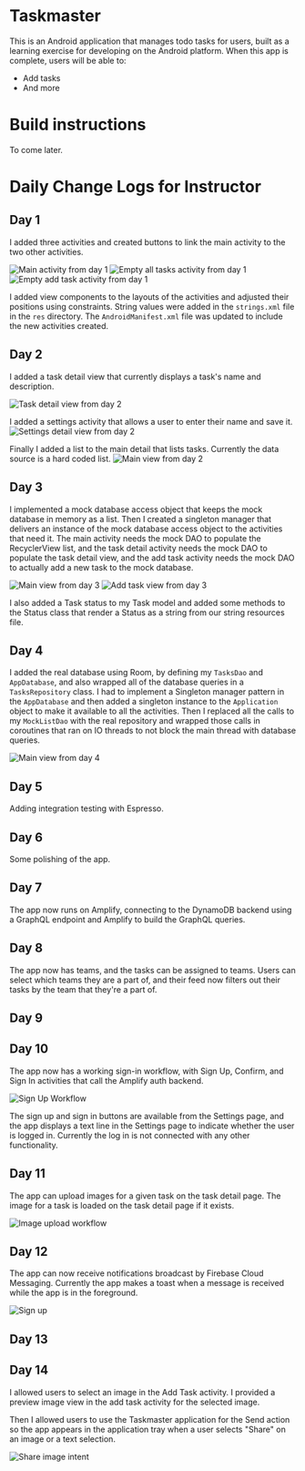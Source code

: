 # Taskmaster

This is an Android application that manages todo tasks for users, built as a learning exercise for developing on the Android platform. When this app is complete, users will be able to:

- Add tasks
- And more

# Build instructions

To come later.

# Daily Change Logs for Instructor

## Day 1

I added three activities and created buttons to link the main activity to the two other activities.

![Main activity from day 1](screenshots/day-1-main-activity.jpg)
![Empty all tasks activity from day 1](screenshots/day-1-empty-all-tasks.jpg)
![Empty add task activity from day 1](screenshots/day-1-empty-add-tasks.jpg)

I added view components to the layouts of the activities and adjusted their positions using constraints. String values were added in the `strings.xml` file in the `res` directory. The `AndroidManifest.xml` file was updated to include the new activities created.

## Day 2

I added a task detail view that currently displays a task's name and description.

![Task detail view from day 2](screenshots/day-2-task-detail.jpg)

I added a settings activity that allows a user to enter their name and save it.
![Settings detail view from day 2](screenshots/day-2-settings-detail.jpg)

Finally I added a list to the main detail that lists tasks. Currently the data source is a hard coded list.
![Main view from day 2](screenshots/day-2-main-task-list.jpg)

## Day 3

I implemented a mock database access object that keeps the mock database in memory as a list. Then I created a singleton manager that delivers an instance of the mock database access object to the activities that need it. The main activity needs the mock DAO to populate the RecyclerView list, and the task detail activity needs the mock DAO to populate the task detail view, and the add task activity needs the mock DAO to actually add a new task to the mock database.

![Main view from day 3](screenshots/day-3-main-task-list.jpg)
![Add task view from day 3](screenshots/day-3-add-task.jpg)

I also added a Task status to my Task model and added some methods to the Status class that render a Status as a string from our string resources file.

## Day 4

I added the real database using Room, by defining my `TasksDao` and `AppDatabase`, and also wrapped all of the database queries in a `TasksRepository` class. I had to implement a Singleton manager pattern in the `AppDatabase` and then added a singleton instance to the `Application` object to make it available to all the activities. Then I replaced all the calls to my `MockListDao` with the real repository and wrapped those calls in coroutines that ran on IO threads to not block the main thread with database queries.

![Main view from day 4](screenshots/day-4-main-task-list.png)

## Day 5

Adding integration testing with Espresso.

## Day 6

Some polishing of the app.

## Day 7

The app now runs on Amplify, connecting to the DynamoDB backend using a GraphQL endpoint and Amplify to build the GraphQL queries.

## Day 8

The app now has teams, and the tasks can be assigned to teams. Users can select which teams they are a part of, and their feed now filters out their tasks by the team that they're a part of.

## Day 9

## Day 10

The app now has a working sign-in workflow, with Sign Up, Confirm, and Sign In activities that call the Amplify auth backend.

![Sign Up Workflow](./screenshots/day-10-sign-in-workflow.png)

The sign up and sign in buttons are available from the Settings page, and the app displays a text line in the Settings page to indicate whether the user is logged in. Currently the log in is not connected with any other functionality.

## Day 11

The app can upload images for a given task on the task detail page. The image for a task is loaded on the task detail page if it exists.

![Image upload workflow](screenshots/day-11-image-upload.jpg)

## Day 12

The app can now receive notifications broadcast by Firebase Cloud Messaging. Currently the app makes a toast when a message is received while the app is in the foreground.

![Sign up](screenshots/day-12-push-notification.png)

## Day 13

## Day 14

I allowed users to select an image in the Add Task activity. I provided a preview image view in the add task activity for the selected image.

Then I allowed users to use the Taskmaster application for the Send action so the app appears in the application tray when a user selects "Share" on an image or a text selection.

![Share image intent](screenshots/day-12-push-notification.png)
